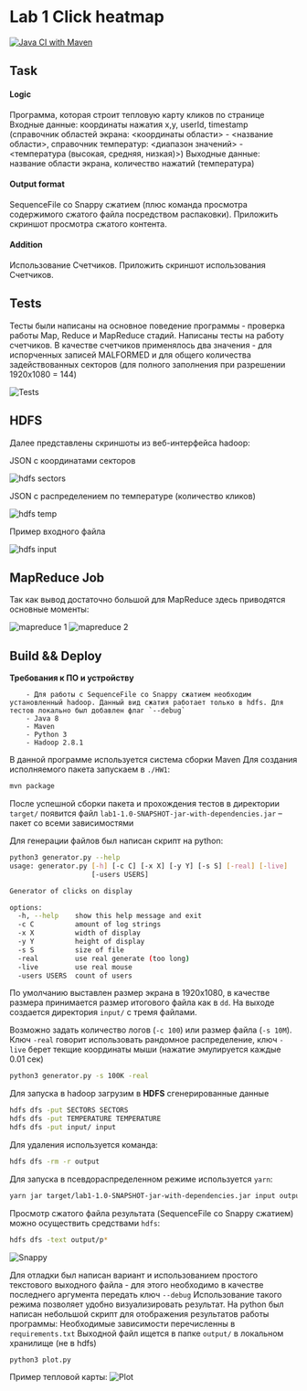 # Lab 1 Click heatmap

[![Java CI with Maven](https://github.com/meyakovenkoj/DSBDA/actions/workflows/maven.yml/badge.svg)](https://github.com/meyakovenkoj/DSBDA/actions/workflows/maven.yml)

## Task

#### Logic

Программа, которая строит тепловую карту кликов по странице
Входные данные: координаты нажатия x,y, userId, timestamp (справочник областей
экрана: &lt;координаты области&gt; - &lt;название области&gt;, справочник температур:
&lt;диапазон значений&gt; - &lt;температура (высокая, средняя, низкая)&gt;)
Выходные данные: название области экрана, количество нажатий (температура)

#### Output format

SequenceFile со Snappy сжатием (плюс команда просмотра содержимого сжатого
файла посредством распаковки). Приложить скриншот просмотра сжатого контента.

#### Addition

Использование Счетчиков. Приложить скриншот использования Счетчиков.

## Tests

Тесты были написаны на основное поведение программы - проверка работы Map, Reduce и MapReduce стадий. Написаны тесты на работу счетчиков. В качестве счетчиков применялось два значения - для испорченных записей MALFORMED и для общего количества задействованных секторов (для полного заполнения при разрешении 1920x1080 = 144)

![Tests](img/tests.png)

## HDFS

Далее представлены скриншоты из веб-интерфейса hadoop:

JSON с координатами секторов

![hdfs sectors](img/sectors.png)

JSON с распределением по температуре (количество кликов)

![hdfs temp](img/temperature.png)

Пример входного файла

![hdfs input](img/input_file.png)

## MapReduce Job

Так как вывод достаточно большой для MapReduce здесь приводятся основные моменты:

![mapreduce 1](img/mapreduce_1.png)
![mapreduce 2](img/mapreduce_2.png)

## Build && Deploy

**Требования к ПО и устройству**

        - Для работы с SequenceFile со Snappy сжатием необходим установленный hadoop. Данный вид сжатия работает только в hdfs. Для тестов локально был добавлен флаг `--debug`
        - Java 8
        - Maven
        - Python 3
        - Hadoop 2.8.1

В данной программе используется система сборки Maven
Для создания исполняемого пакета запускаем в `./HW1`:

```sh
mvn package
```

После успешной сборки пакета и прохождения тестов в директории `target/` появится файл `lab1-1.0-SNAPSHOT-jar-with-dependencies.jar` – пакет со всеми зависимостями

Для генерации файлов был написан скрипт на python:

```sh
python3 generator.py --help
usage: generator.py [-h] [-c C] [-x X] [-y Y] [-s S] [-real] [-live]
                    [-users USERS]

Generator of clicks on display

options:
  -h, --help    show this help message and exit
  -c C          amount of log strings
  -x X          width of display
  -y Y          height of display
  -s S          size of file
  -real         use real generate (too long)
  -live         use real mouse
  -users USERS  count of users
```

По умолчанию выставлен размер экрана в 1920х1080, в качестве размера принимается размер итогового файла как в `dd`. На выходе создается директория `input/` с тремя файлами.

Возможно задать количество логов (`-c 100`) или размер файла (`-s 10M`). Ключ `-real` говорит использовать рандомное распределение, ключ `-live` берет текщие координаты мыши (нажатие эмулируется каждые 0.01 сек)

```sh
python3 generator.py -s 100K -real
```

Для запуска в hadoop загрузим в **HDFS** сгенерированные данные

```sh
hdfs dfs -put SECTORS SECTORS
hdfs dfs -put TEMPERATURE TEMPERATURE
hdfs dfs -put input/ input
```

Для удаления используется команда:

```sh
hdfs dfs -rm -r output
```

Для запуска в псевдораспределенном режиме используется `yarn`:

```sh
yarn jar target/lab1-1.0-SNAPSHOT-jar-with-dependencies.jar input output SECTORS TEMPERATURE
```

Просмотр сжатого файла результата (SequenceFile со Snappy сжатием) можно осуществить средствами `hdfs`:

```sh
hdfs dfs -text output/p*
```

![Snappy](img/snappy.png)

Для отладки был написан вариант и использованием простого текстового выходного файла - для этого необходимо в качестве последнего аргумента передать ключ `--debug`
Использование такого режима позволяет удобно визуализировать результат. На python был написан небольшой скрипт для отображения результатов работы программы:
Необходимые зависимости перечисленны в `requirements.txt`
Выходной файл ищется в папке `output/` в локальном хранилище (не в hdfs)

```sh
python3 plot.py
```

Пример тепловой карты:
![Plot](img/output.png)
